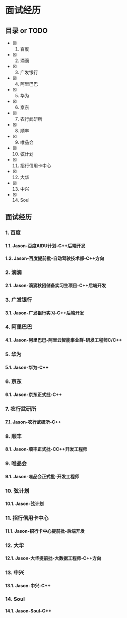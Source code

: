 # 面试经历

## 目录 or TODO

- [x] 1. 百度
- [x] 2. 滴滴
- [x] 3. 广发银行
- [x] 4. 阿里巴巴
- [x] 5. 华为
- [x] 6. 京东
- [x] 7. 农行武研所
- [x] 8. 顺丰
- [x] 9. 唯品会
- [x] 10. 弦计划
- [x] 11. 招行信用卡中心
- [x] 12. 大华
- [x] 13. 中兴
- [x] 14. Soul

## 面试经历

### 1. 百度

#### 1.1. Jason-百度AIDU计划-C++后端开发

#### 1.2. Jason-百度提前批-自动驾驶技术部-C++方向

### 2. 滴滴

#### 2.1. Jason-滴滴秋招储备实习生项目-C++后端开发

### 3. 广发银行

#### 3.1. Jason-广发银行实习-C++后端开发

### 4. 阿里巴巴

#### 4.1. Jason-阿里巴巴-阿里云智能事业群-研发工程师C/C++

### 5. 华为

#### 5.1. Jason-华为-C++

### 6. 京东

#### 6.1. Jason-京东正式批-C++

### 7. 农行武研所

#### 7.1. Jason-农行武研所-C++

### 8. 顺丰

#### 8.1. Jason-顺丰正式批-CC++开发工程师

### 9. 唯品会

#### 9.1. Jason-唯品会正式批-开发工程师

### 10. 弦计划

#### 10.1. Jason-弦计划

### 11. 招行信用卡中心

#### 11.1. Jason-招行卡中心提前批-后端开发

### 12. 大华

#### 12.1. Jason-大华提前批-大数据工程师-C++方向

### 13. 中兴

#### 13.1. Jason-中兴-C++

### 14. Soul

#### 14.1. Jason-Soul-C++

